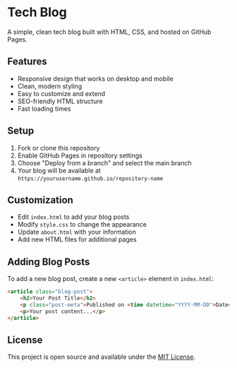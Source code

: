 # Tech Blog

A simple, clean tech blog built with HTML, CSS, and hosted on GitHub Pages.

## Features

- Responsive design that works on desktop and mobile
- Clean, modern styling
- Easy to customize and extend
- SEO-friendly HTML structure
- Fast loading times

## Setup

1. Fork or clone this repository
2. Enable GitHub Pages in repository settings
3. Choose "Deploy from a branch" and select the main branch
4. Your blog will be available at `https://yourusername.github.io/repository-name`

## Customization

- Edit `index.html` to add your blog posts
- Modify `style.css` to change the appearance
- Update `about.html` with your information
- Add new HTML files for additional pages

## Adding Blog Posts

To add a new blog post, create a new `<article>` element in `index.html`:

```html
<article class="blog-post">
    <h2>Your Post Title</h2>
    <p class="post-meta">Published on <time datetime="YYYY-MM-DD">Date</time></p>
    <p>Your post content...</p>
</article>
```

## License

This project is open source and available under the [MIT License](LICENSE).